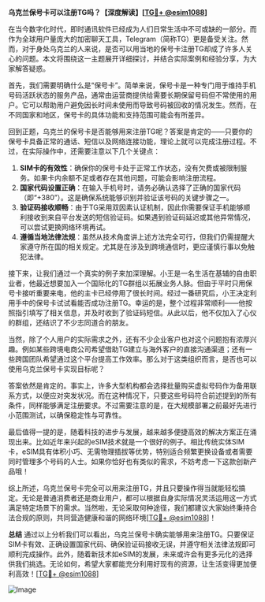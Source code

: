 **乌克兰保号卡可以注册TG吗？【深度解读】[[TG💪+ @esim1088](https://t.me/s/esim1088)]**

在当今数字化时代，即时通讯软件已经成为人们日常生活中不可或缺的一部分。而作为全球用户量庞大的加密聊天工具，Telegram（简称TG）更是备受关注。然而，对于身处乌克兰的人来说，是否可以用当地的保号卡注册TG却成了许多人关心的问题。本文将围绕这一主题展开详细探讨，并结合实际案例和经验分享，为大家解答疑惑。

首先，我们需要明确什么是“保号卡”。简单来说，保号卡是一种专门用于维持手机号码活跃状态的服务产品，通常由运营商提供给需要长期保留号码但不常使用的用户。它可以帮助用户避免因长时间未使用而导致号码被回收的情况发生。然而，在不同国家和地区，保号卡的具体功能和支持范围可能会有所差异。

回到正题，乌克兰的保号卡是否能够用来注册TG呢？答案是肯定的——只要你的保号卡具备正常的通话、短信以及网络连接功能，理论上就可以完成注册过程。不过，在实际操作中，还需要注意以下几个关键点：

1. **SIM卡的有效性**：确保你的保号卡处于正常工作状态，没有欠费或被限制服务。如果卡内余额不足或者存在其他问题，可能会影响注册流程。
2. **国家代码设置正确**：在输入手机号时，请务必确认选择了正确的国家代码（即“+380”）。这是确保系统能够识别并验证该号码的关键步骤之一。
3. **验证码接收顺畅**：由于TG采用双因素认证机制，因此你需要保证手机能够顺利接收到来自平台发送的短信验证码。如果遇到验证码延迟或其他异常情况，可以尝试更换网络环境再试。
4. **遵循当地法律法规**：虽然从技术角度讲上述方法完全可行，但我们仍需提醒大家遵守所在国的相关规定。尤其是在涉及到跨境通信时，更应谨慎行事以免触犯法律。

接下来，让我们通过一个真实的例子来加深理解。小王是一名生活在基辅的自由职业者，他最近想要加入一个国际化的TG群组以拓展业务人脉。但由于平时只用保号卡接听重要来电，他的主卡已经停用了很长时间。经过一番研究后，小王决定利用手中的保号卡试试看能否成功注册TG。幸运的是，整个过程非常顺利——他按照指引填写了相关信息，并及时收到了验证码短信。从此以后，他不仅加入了心仪的群组，还结识了不少志同道合的朋友。

当然，除了个人用户的实际需求之外，还有不少企业客户也对这个问题抱有浓厚兴趣。例如某些跨境电商公司希望借助TG建立与海外客户的直接沟通渠道；还有一些跨国团队希望通过这个平台提高工作效率。那么对于这类组织而言，是否也可以使用乌克兰保号卡实现目标呢？

答案依然是肯定的。事实上，许多大型机构都会选择批量购买虚拟号码作为备用联系方式，以便应对突发状况。而在这种情况下，只要这些号码符合前述提到的所有条件，同样能够满足注册要求。不过需要注意的是，在大规模部署之前最好先进行小范围测试，以确保稳定性与可靠性。

最后值得一提的是，随着科技的进步与发展，越来越多便捷高效的解决方案正在涌现出来。比如近年来兴起的eSIM技术就是一个很好的例子。相比传统实体SIM卡，eSIM具有体积小巧、无需物理插拔等优势，特别适合频繁更换设备或者需要同时管理多个号码的人士。如果你恰好也有类似的需求，不妨考虑一下这款创新产品哦！

综上所述，乌克兰保号卡完全可以用来注册TG，并且只要操作得当就能轻松搞定。无论是普通消费者还是商业用户，都可以根据自身实际情况灵活运用这一方式满足特定场景下的需求。当然啦，无论采取何种途径，我们都建议大家始终秉持合法合规的原则，共同营造健康和谐的网络环境[[TG💪+ @esim1088](https://t.me/s/esim1088)]！

**总结**
通过以上分析我们可以看出，乌克兰保号卡确实能够用来注册TG。只要保证SIM卡有效、正确设置国家代码、确保验证码接收无误，并遵守相关法律法规即可顺利完成操作。此外，随着新技术如eSIM的发展，未来或许会有更多元化的选择供我们挑选。无论如何，希望大家都能充分利用好现有的资源，让生活变得更加便利高效！[[TG💪+ @esim1088](https://t.me/s/esim1088)] 

![Image](https://i.postimg.cc/4NQfJmqS/Snipaste-2025-05-13-00-14-12.png)